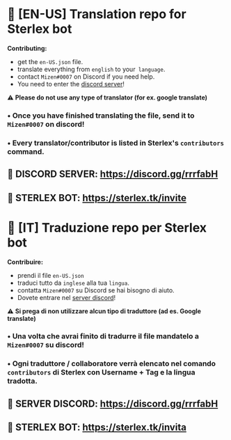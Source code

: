 # 📌 [EN-US] Translation repo for Sterlex bot

**Contributing:**
* get the `en-US.json` file.
* translate everything from `english` to your` language`.
* contact `Mizen#0007` on Discord if you need help.
* You need to enter the [discord server](https://sterlex.tk/support)!

⚠️ **Please do not use any type of translator (for ex. google translate)**

### • Once you have finished translating the file, send it to `Mizen#0007` on discord!

### • Every translator/contributor is listed in Sterlex's `contributors` command.

## 🔗 DISCORD SERVER: https://discord.gg/rrrfabH
## 🤖 STERLEX BOT: https://sterlex.tk/invite

# 📌 [IT] Traduzione repo per Sterlex bot

**Contribuire:**
* prendi il file `en-US.json`
* traduci tutto da `inglese` alla tua `lingua`.
* contatta `Mizen#0007` su Discord se hai bisogno di aiuto.
* Dovete entrare nel [server discord](https://sterlex.tk/support)!

⚠️ **Si prega di non utilizzare alcun tipo di traduttore (ad es. Google translate)**

### • Una volta che avrai finito di tradurre il file mandatelo a `Mizen#0007` su discord!

### • Ogni traduttore / collaboratore verrà elencato nel comando `contributors` di Sterlex con Username + Tag e la lingua tradotta.

## 🔗 SERVER DISCORD: https://discord.gg/rrrfabH
## 🤖 STERLEX BOT: https://sterlex.tk/invita